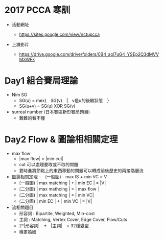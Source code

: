 # 2017 PCCA 寒訓
- 活動網址
	- https://sites.google.com/view/nctupcca

- 上課影片
	- https://drive.google.com/drive/folders/0B4_aol7uG4_YSEp2Q3dMVVM3WFk

# Day1 組合賽局理論
- Nim SG 
	- SG(u) = mex{　SG(v)　|　v是u的後繼狀態　}
	- SG(u+v) = SG(u) XOR SG(v)
- surreal number (日本賽區新形賽局題目)
	- 難難的看不懂

# Day2 Flow & 圖論相相關定理
- max flow
	- |max flow| = |min cut|
	- cut 可以處理要取或不取的問題
	- 要時進將節點上的東西移動的問題可以轉成前後歷史的兩接階層流
- 圖論相關定理
	-　(一般圖)　max IS + min VC = V
	- (一般圖) | max matching | + | min EC | = |V|
	- (二分圖) | max mathcing | = | max flow |
	- (二分圖) | max matching | = | min VC|
	- (二分圖) | min EC | + | min VC | = |V|
- 流相關題目
	- 形容詞 : Bipartite, Weighted, Min-cost
	- 主詞 : Matching, Vertex Cover, Edge Cover, Flow/Cuts
	- 2^|形容詞|　*　|主詞|　= 32種變型
	- 穩定婚姻
